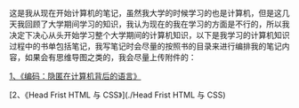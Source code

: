 ​      这是我从现在开始计算机的笔记，虽然我大学的时候学习的也是计算机，但是这几天我回顾了大学期间学习的知识，我认为现在的我在学习的方面是不行的，所以我决定下决心从头开始学习整个大学期间的计算机知识，以下是我学习的计算机知识过程中的书单包括笔记，我写笔记时会尽量的按照书的目录来进行编排我的笔记内容，如果会有思维导图之类的，我会尽量上传附件的： 

[1、《编码：隐匿在计算机背后的语言》](/编码：隐匿在计算机硬件背后的语言.md)

[2、《Head Frist HTML 与 CSS》](./Head Frist HTML 与 CSS)

